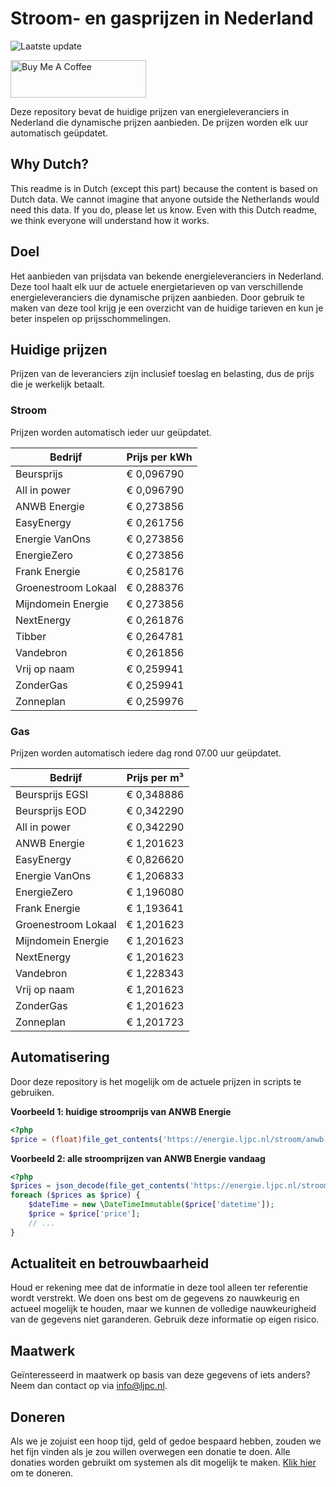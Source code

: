 # Stroom- en gasprijzen in Nederland

![Laatste update](https://img.shields.io/badge/laatste%20update-2025--07--15%2001%3A00%20CET-brightgreen)

<a href="https://www.buymeacoffee.com/Lars-" target="_blank"><img src="https://cdn.buymeacoffee.com/buttons/v2/default-orange.png" alt="Buy Me A Coffee" height="60" style="height: 60px !important;width: 217px !important;" ></a>

Deze repository bevat de huidige prijzen van energieleveranciers in Nederland die dynamische prijzen aanbieden. De prijzen worden elk uur automatisch geüpdatet.

## Why Dutch?

This readme is in Dutch (except this part) because the content is based on Dutch data. We cannot imagine that anyone outside the Netherlands would need this data. If you do, please let us know. Even with this Dutch readme, we think
everyone will understand how it works.

## Doel

Het aanbieden van prijsdata van bekende energieleveranciers in Nederland. Deze tool haalt elk uur de actuele energietarieven op van verschillende energieleveranciers die dynamische prijzen aanbieden. Door gebruik te maken van deze tool
krijg je een overzicht van de huidige tarieven en kun je beter inspelen op prijsschommelingen.

## Huidige prijzen

Prijzen van de leveranciers zijn inclusief toeslag en belasting, dus de prijs die je werkelijk betaalt.

### Stroom

Prijzen worden automatisch ieder uur geüpdatet.

 Bedrijf | Prijs per kWh 
---------|---------------
Beursprijs | € 0,096790
All in power | € 0,096790
ANWB Energie | € 0,273856
EasyEnergy | € 0,261756
Energie VanOns | € 0,273856
EnergieZero | € 0,273856
Frank Energie | € 0,258176
Groenestroom Lokaal | € 0,288376
Mijndomein Energie | € 0,273856
NextEnergy | € 0,261876
Tibber | € 0,264781
Vandebron | € 0,261856
Vrij op naam | € 0,259941
ZonderGas | € 0,259941
Zonneplan | € 0,259976


### Gas

Prijzen worden automatisch iedere dag rond 07.00 uur geüpdatet.

 Bedrijf | Prijs per m³ 
---------|--------------
Beursprijs EGSI | € 0,348886
Beursprijs EOD | € 0,342290
All in power | € 0,342290
ANWB Energie | € 1,201623
EasyEnergy | € 0,826620
Energie VanOns | € 1,206833
EnergieZero | € 1,196080
Frank Energie | € 1,193641
Groenestroom Lokaal | € 1,201623
Mijndomein Energie | € 1,201623
NextEnergy | € 1,201623
Vandebron | € 1,228343
Vrij op naam | € 1,201623
ZonderGas | € 1,201623
Zonneplan | € 1,201723


## Automatisering

Door deze repository is het mogelijk om de actuele prijzen in scripts te gebruiken.

**Voorbeeld 1: huidige stroomprijs van ANWB Energie**

```php
<?php
$price = (float)file_get_contents('https://energie.ljpc.nl/stroom/anwb-energie-nu.txt');

```

**Voorbeeld 2: alle stroomprijzen van ANWB Energie vandaag**

```php
<?php
$prices = json_decode(file_get_contents('https://energie.ljpc.nl/stroom/all-in-power-vandaag.json'),true);
foreach ($prices as $price) {
    $dateTime = new \DateTimeImmutable($price['datetime']);
    $price = $price['price'];
    // ...
}
```

## Actualiteit en betrouwbaarheid

Houd er rekening mee dat de informatie in deze tool alleen ter referentie wordt verstrekt. We doen ons best om de gegevens zo nauwkeurig en actueel mogelijk te houden, maar we kunnen de volledige nauwkeurigheid van de gegevens niet
garanderen. Gebruik deze informatie op eigen risico.

## Maatwerk

Geïnteresseerd in maatwerk op basis van deze gegevens of iets anders? Neem dan contact op
via [info@ljpc.nl](mailto:info@ljpc.nl?subject=Energie%20prijzen).

## Doneren

Als we je zojuist een hoop tijd, geld of gedoe bespaard hebben, zouden we het fijn vinden als je zou willen overwegen een
donatie te doen. Alle donaties worden gebruikt om systemen als dit mogelijk te
maken. [Klik hier](https://www.buymeacoffee.com/Lars-) om te doneren.
